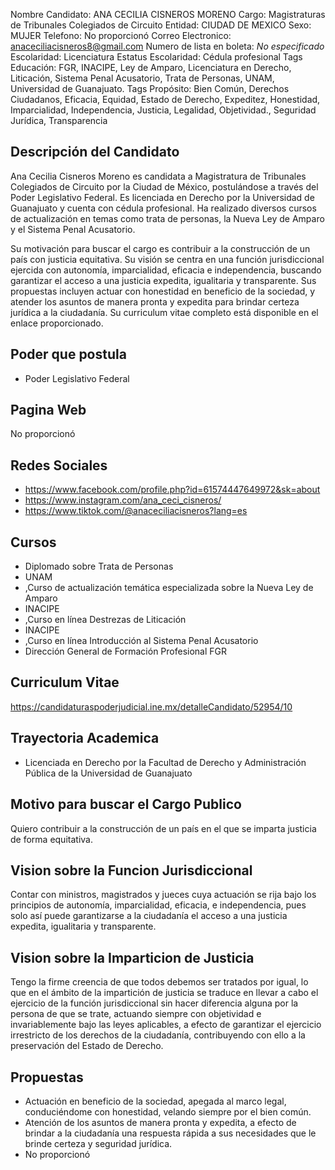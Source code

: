 Nombre Candidato: ANA CECILIA CISNEROS MORENO
Cargo: Magistraturas de Tribunales Colegiados de Circuito
Entidad: CIUDAD DE MEXICO
Sexo: MUJER
Telefono: No proporcionó
Correo Electronico: anaceciliacisneros8@gmail.com
Numero de lista en boleta: *No especificado*
Escolaridad: Licenciatura
Estatus Escolaridad: Cédula profesional
Tags Educación: FGR, INACIPE, Ley de Amparo, Licenciatura en Derecho, Liticación, Sistema Penal Acusatorio, Trata de Personas, UNAM, Universidad de Guanajuato.
Tags Propósito: Bien Común, Derechos Ciudadanos, Eficacia, Equidad, Estado de Derecho, Expeditez, Honestidad, Imparcialidad, Independencia, Justicia, Legalidad, Objetividad., Seguridad Jurídica, Transparencia


## Descripción del Candidato 

Ana Cecilia Cisneros Moreno es candidata a Magistratura de Tribunales Colegiados de Circuito por la Ciudad de México, postulándose a través del Poder Legislativo Federal. Es licenciada en Derecho por la Universidad de Guanajuato y cuenta con cédula profesional. Ha realizado diversos cursos de actualización en temas como trata de personas, la Nueva Ley de Amparo y el Sistema Penal Acusatorio.

Su motivación para buscar el cargo es contribuir a la construcción de un país con justicia equitativa. Su visión se centra en una función jurisdiccional ejercida con autonomía, imparcialidad, eficacia e independencia, buscando garantizar el acceso a una justicia expedita, igualitaria y transparente. Sus propuestas incluyen actuar con honestidad en beneficio de la sociedad, y atender los asuntos de manera pronta y expedita para brindar certeza jurídica a la ciudadanía. Su curriculum vitae completo está disponible en el enlace proporcionado.


## Poder que postula

- Poder Legislativo Federal


## Pagina Web

No proporcionó


## Redes Sociales

- https://www.facebook.com/profile.php?id=61574447649972&sk=about
- https://www.instagram.com/ana_ceci_cisneros/
- https://www.tiktok.com/@anaceciliacisneros?lang=es


## Cursos

- Diplomado sobre Trata de Personas
- UNAM
- ,Curso de actualización temática especializada sobre la Nueva Ley de Amparo
- INACIPE
- ,Curso en línea Destrezas de Liticación
- INACIPE
- ,Curso en línea Introducción al Sistema Penal Acusatorio
- Dirección General de Formación Profesional FGR


## Curriculum Vitae

https://candidaturaspoderjudicial.ine.mx/detalleCandidato/52954/10


## Trayectoria Academica

- Licenciada en Derecho por la Facultad de Derecho y Administración Pública de la Universidad de Guanajuato


## Motivo para buscar el Cargo Publico

Quiero contribuir a la construcción de un país en el que se imparta justicia de forma equitativa.


## Vision sobre la Funcion Jurisdiccional

Contar con ministros, magistrados y jueces cuya actuación se rija bajo los principios de autonomía, imparcialidad, eficacia, e independencia, pues solo así puede garantizarse a la ciudadanía el acceso a una justicia expedita, igualitaria y transparente.


## Vision sobre la Imparticion de Justicia

Tengo la firme creencia de que todos debemos ser tratados por igual, lo que en el ámbito de la impartición de justicia se traduce en llevar a cabo el ejercicio de la función jurisdiccional sin hacer diferencia alguna por la persona de que se trate, actuando siempre con objetividad e invariablemente bajo las leyes aplicables, a efecto de garantizar el ejercicio irrestricto de los derechos de la ciudadanía, contribuyendo con ello a la preservación del Estado de Derecho.


## Propuestas

- Actuación en beneficio de la sociedad, apegada al marco legal, conduciéndome con honestidad, velando siempre por el bien común.
- Atención de los asuntos de manera pronta y expedita, a efecto de brindar a la ciudadanía una respuesta rápida a sus necesidades que le brinde certeza y seguridad jurídica.
- No proporcionó

